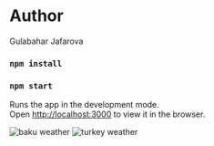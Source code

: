 # Author
Gulabahar Jafarova

### `npm install`
### `npm start`

Runs the app in the development mode.\
Open [http://localhost:3000](http://localhost:3000) to view it in the browser.

<img src="./img/baku.jpg" alt="baku weather"/>
<img src="./img/turkey.jpg" alt="turkey weather"/>